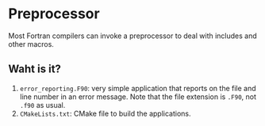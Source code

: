 # Preprocessor

Most Fortran compilers can invoke a preprocessor to deal with includes and other
macros.


## Waht is it?

1. `error_reporting.F90`: very simple application that reports on the file and
   line number in an error message.  Note that the file extension is `.F90`, not
   `.f90` as usual.
1. `CMakeLists.txt`: CMake file to build the applications.

